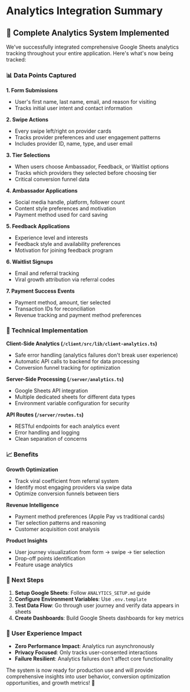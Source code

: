 # Analytics Integration Summary

## 🎯 Complete Analytics System Implemented

We've successfully integrated comprehensive Google Sheets analytics tracking throughout your entire application. Here's what's now being tracked:

### 📊 Data Points Captured

**1. Form Submissions**

- User's first name, last name, email, and reason for visiting
- Tracks initial user intent and contact information

**2. Swipe Actions**

- Every swipe left/right on provider cards
- Tracks provider preferences and user engagement patterns
- Includes provider ID, name, type, and user email

**3. Tier Selections**

- When users choose Ambassador, Feedback, or Waitlist options
- Tracks which providers they selected before choosing tier
- Critical conversion funnel data

**4. Ambassador Applications**

- Social media handle, platform, follower count
- Content style preferences and motivation
- Payment method used for card saving

**5. Feedback Applications**

- Experience level and interests
- Feedback style and availability preferences
- Motivation for joining feedback program

**6. Waitlist Signups**

- Email and referral tracking
- Viral growth attribution via referral codes

**7. Payment Success Events**

- Payment method, amount, tier selected
- Transaction IDs for reconciliation
- Revenue tracking and payment method preferences

### 🔧 Technical Implementation

**Client-Side Analytics (`/client/src/lib/client-analytics.ts`)**

- Safe error handling (analytics failures don't break user experience)
- Automatic API calls to backend for data processing
- Conversion funnel tracking for optimization

**Server-Side Processing (`/server/analytics.ts`)**

- Google Sheets API integration
- Multiple dedicated sheets for different data types
- Environment variable configuration for security

**API Routes (`/server/routes.ts`)**

- RESTful endpoints for each analytics event
- Error handling and logging
- Clean separation of concerns

### 📈 Benefits

**Growth Optimization**

- Track viral coefficient from referral system
- Identify most engaging providers via swipe data
- Optimize conversion funnels between tiers

**Revenue Intelligence**

- Payment method preferences (Apple Pay vs traditional cards)
- Tier selection patterns and reasoning
- Customer acquisition cost analysis

**Product Insights**

- User journey visualization from form → swipe → tier selection
- Drop-off points identification
- Feature usage analytics

### 🚀 Next Steps

1. **Setup Google Sheets**: Follow `ANALYTICS_SETUP.md` guide
2. **Configure Environment Variables**: Use `.env.template`
3. **Test Data Flow**: Go through user journey and verify data appears in sheets
4. **Create Dashboards**: Build Google Sheets dashboards for key metrics

### 📱 User Experience Impact

- **Zero Performance Impact**: Analytics run asynchronously
- **Privacy Focused**: Only tracks user-consented interactions
- **Failure Resilient**: Analytics failures don't affect core functionality

The system is now ready for production use and will provide comprehensive insights into user behavior, conversion optimization opportunities, and growth metrics! 🎉

